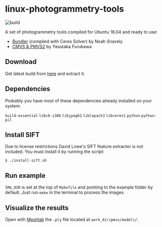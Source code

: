 # linux-photogrammetry-tools
![build](https://github.com/epassaro/linux-photogrammetry-tools/workflows/build/badge.svg)

A set of photogrammetry tools compiled for Ubuntu 18.04 and ready to use:

- [Bundler](https://github.com/snavely/bundler_sfm) (compiled with Ceres Solver) by Noah Snavely
- [CMVS \& PMVS2](https://github.com/pmoulon/CMVS-PMVS) by Yasutaka Furukawa


## Download
Get latest build from [here](https://github.com/epassaro/linux-photogrammetry-tools/releases/download/stable/lpt-ubuntu-18.04.tar.gz) and extract it.


## Dependencies
Probably you have most of these dependencies already installed on your system:

`build-essential` `libc6-i386` `libjpeg62` `liblapack3` `libceres1` `python` `python-pil`


## Install SIFT
Due to license restrictions David Lowe's SIFT feature extractor is not included. You must install it by running the script:

`$ ./install-sift.sh`


## Run example
`IMG_DIR` is set at the top of `Makefile` and pointing to the example folder by default. Just run `make` in the terminal to process the images.


## Visualize the results
Open with [Meshlab](http://www.meshlab.net/) the `.ply` file located at `work_dir/pmvs/models/`.
